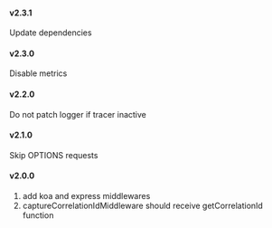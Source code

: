 #### v2.3.1
Update dependencies

#### v2.3.0
Disable metrics

#### v2.2.0 
Do not patch logger if tracer inactive

#### v2.1.0
Skip OPTIONS requests 

#### v2.0.0
1. add koa and express middlewares
2. captureCorrelationIdMiddleware should receive getCorrelationId function
